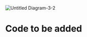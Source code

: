 
![Untitled Diagram-3-2](https://github.com/soumilshah1995/emr-serverless-airflow-deltastreamer-jobs/assets/39345855/4ab68e3c-a543-429f-b715-72b61d6b9eb1)


# Code to be added
